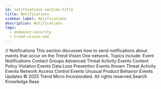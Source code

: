 ```yaml
---
id: notifications-section-title
title: Notifications
sidebar_label: Notifications
description: Notifications
tags:
  - endpoint-security
  - trend-vision-one
---
```


/*<![CDATA[*/ $('#title').html($('meta[name=map-description]').attr('content')); /*]]>*/ Notifications This section discusses how to send notifications about events that occur on the Trend Vision One network. Topics include: Event Notifications Contact Groups Advanced Threat Activity Events Content Policy Violation Events Data Loss Prevention Events Known Threat Activity Events Network Access Control Events Unusual Product Behavior Events Updates © 2025 Trend Micro Incorporated. All rights reserved.Search Knowledge Base